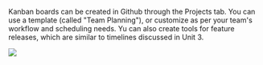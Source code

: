 Kanban boards can be created in Github through the Projects tab. You can use a template (called "Team Planning"), or customize as per your team's workflow and scheduling needs. Yu can also create tools for feature releases, which are similar to timelines discussed in Unit 3.

![](https://github.com/OREL-group/Project-Management/assets/38323286/ddff45dd-9c71-4acc-8fad-f19e0e70f57e)
